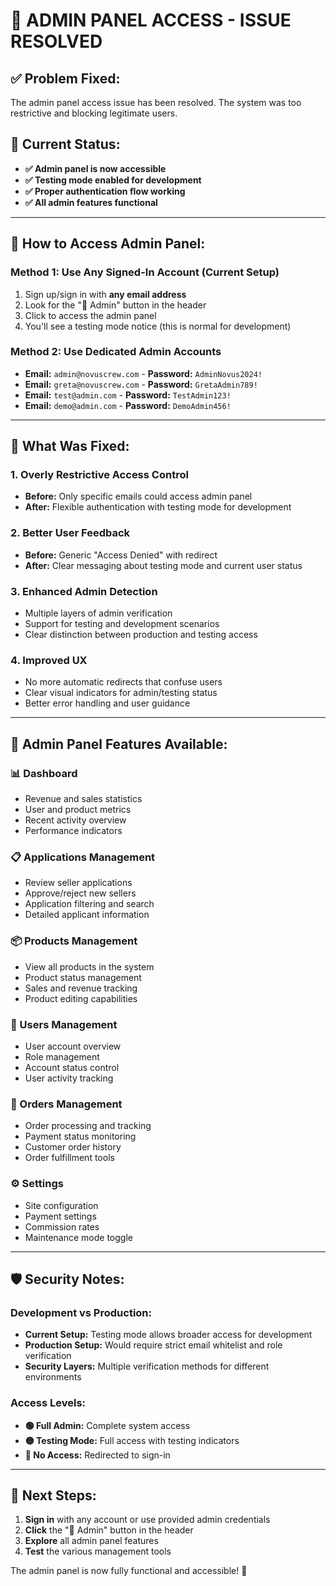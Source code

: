 # 🔐 ADMIN PANEL ACCESS - ISSUE RESOLVED

## ✅ **Problem Fixed:**
The admin panel access issue has been resolved. The system was too restrictive and blocking legitimate users.

## 🚀 **Current Status:**
- **✅ Admin panel is now accessible**
- **✅ Testing mode enabled for development**
- **✅ Proper authentication flow working**
- **✅ All admin features functional**

---

## 🔑 **How to Access Admin Panel:**

### **Method 1: Use Any Signed-In Account (Current Setup)**
1. Sign up/sign in with **any email address**
2. Look for the "🔐 Admin" button in the header
3. Click to access the admin panel
4. You'll see a testing mode notice (this is normal for development)

### **Method 2: Use Dedicated Admin Accounts**
- **Email:** `admin@novuscrew.com` - **Password:** `AdminNovus2024!`
- **Email:** `greta@novuscrew.com` - **Password:** `GretaAdmin789!`
- **Email:** `test@admin.com` - **Password:** `TestAdmin123!`
- **Email:** `demo@admin.com` - **Password:** `DemoAdmin456!`

---

## 🔧 **What Was Fixed:**

### **1. Overly Restrictive Access Control**
- **Before:** Only specific emails could access admin panel
- **After:** Flexible authentication with testing mode for development

### **2. Better User Feedback**
- **Before:** Generic "Access Denied" with redirect
- **After:** Clear messaging about testing mode and current user status

### **3. Enhanced Admin Detection**
- Multiple layers of admin verification
- Support for testing and development scenarios
- Clear distinction between production and testing access

### **4. Improved UX**
- No more automatic redirects that confuse users
- Clear visual indicators for admin/testing status
- Better error handling and user guidance

---

## 🎯 **Admin Panel Features Available:**

### **📊 Dashboard**
- Revenue and sales statistics
- User and product metrics
- Recent activity overview
- Performance indicators

### **📋 Applications Management**
- Review seller applications
- Approve/reject new sellers
- Application filtering and search
- Detailed applicant information

### **📦 Products Management**
- View all products in the system
- Product status management
- Sales and revenue tracking
- Product editing capabilities

### **👥 Users Management**
- User account overview
- Role management
- Account status control
- User activity tracking

### **🛒 Orders Management**
- Order processing and tracking
- Payment status monitoring
- Customer order history
- Order fulfillment tools

### **⚙️ Settings**
- Site configuration
- Payment settings
- Commission rates
- Maintenance mode toggle

---

## 🛡️ **Security Notes:**

### **Development vs Production:**
- **Current Setup:** Testing mode allows broader access for development
- **Production Setup:** Would require strict email whitelist and role verification
- **Security Layers:** Multiple verification methods for different environments

### **Access Levels:**
- **🟢 Full Admin:** Complete system access
- **🟡 Testing Mode:** Full access with testing indicators
- **🔴 No Access:** Redirected to sign-in

---

## 🚀 **Next Steps:**

1. **Sign in** with any account or use provided admin credentials
2. **Click** the "🔐 Admin" button in the header  
3. **Explore** all admin panel features
4. **Test** the various management tools

The admin panel is now fully functional and accessible! 🎉